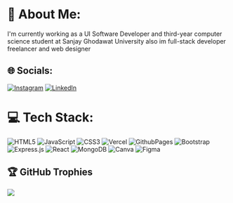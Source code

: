 # 💫 About Me:
I'm currently working as a UI Software Developer and third-year computer <br>science student at Sanjay Ghodawat University also im full-stack developer freelancer and web designer


## 🌐 Socials:
[![Instagram](https://img.shields.io/badge/Instagram-%23E4405F.svg?logo=Instagram&logoColor=white)](https://instagram.com/@dcode_06) [![LinkedIn](https://img.shields.io/badge/LinkedIn-%230077B5.svg?logo=linkedin&logoColor=white)](https://www.linkedin.com/in/kadamdigvijay/) 

# 💻 Tech Stack:
![HTML5](https://img.shields.io/badge/html5-%23E34F26.svg?style=for-the-badge&logo=html5&logoColor=white) ![JavaScript](https://img.shields.io/badge/javascript-%23323330.svg?style=for-the-badge&logo=javascript&logoColor=%23F7DF1E) ![CSS3](https://img.shields.io/badge/css3-%231572B6.svg?style=for-the-badge&logo=css3&logoColor=white) ![Vercel](https://img.shields.io/badge/vercel-%23000000.svg?style=for-the-badge&logo=vercel&logoColor=white) ![GithubPages](https://img.shields.io/badge/github%20pages-121013?style=for-the-badge&logo=github&logoColor=white) ![Bootstrap](https://img.shields.io/badge/bootstrap-%238511FA.svg?style=for-the-badge&logo=bootstrap&logoColor=white) ![Express.js](https://img.shields.io/badge/express.js-%23404d59.svg?style=for-the-badge&logo=express&logoColor=%2361DAFB) ![React](https://img.shields.io/badge/react-%2320232a.svg?style=for-the-badge&logo=react&logoColor=%2361DAFB) ![MongoDB](https://img.shields.io/badge/MongoDB-%234ea94b.svg?style=for-the-badge&logo=mongodb&logoColor=white) ![Canva](https://img.shields.io/badge/Canva-%2300C4CC.svg?style=for-the-badge&logo=Canva&logoColor=white) ![Figma](https://img.shields.io/badge/figma-%23F24E1E.svg?style=for-the-badge&logo=figma&logoColor=white)

<!--# 📊 GitHub Stats:
![](https://github-readme-stats.vercel.app/api?username=Digvijay&theme=default&hide_border=false&include_all_commits=false&count_private=false)<br/>
![](https://github-readme-streak-stats.herokuapp.com/?user=Digvijay&theme=default&hide_border=false)<br/>
![](https://github-readme-stats.vercel.app/api/top-langs/?username=Digvijay&theme=default&hide_border=false&include_all_commits=false&count_private=false&layout=compact) -->
## 🏆 GitHub Trophies
![](https://github-profile-trophy.vercel.app/?username=Digvijay&theme=radical&no-frame=false&no-bg=true&margin-w=4)






